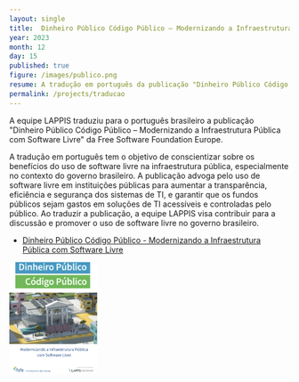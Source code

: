 ```yaml
---
layout: single
title:  Dinheiro Público Código Público – Modernizando a Infraestrutura Pública com Software Livre
year: 2023
month: 12
day: 15
published: true
figure: /images/publico.png
resume: A tradução em português da publicação "Dinheiro Público Código Público – Modernizando a Infraestrutura Pública com Software Livre" tem como objetivo conscientizar dos os benefícios da adoção de software livre na infraestrutura pública, especialmente no contexto do governo brasileiro.
permalink: /projects/traducao
---
```


A equipe LAPPIS traduziu para o português brasileiro a publicação "Dinheiro Público Código Público – Modernizando a Infraestrutura Pública com Software Livre" da Free Software Foundation Europe.

A tradução em português tem o objetivo de conscientizar sobre os benefícios do uso de software livre na infraestrutura pública, especialmente no contexto do governo brasileiro. A publicação advoga pelo uso de software livre em instituições públicas para aumentar a transparência, eficiência e segurança dos sistemas de TI, e garantir que os fundos públicos sejam gastos em soluções de TI acessíveis e controladas pelo público. Ao traduzir a publicação, a equipe LAPPIS visa contribuir para a discussão e promover o uso de software livre no governo brasileiro.

- [Dinheiro Público Código Público - Modernizando a Infraestrutura Pública com Software Livre](https://download.fsfe.org/campaigns/pmpc/PMPC-Modernising-with-Free-Software.pt_br.pdf)

<img src="/images/publico.png" alt="Dinheiro Público Código Publico - Modernizando a Infraestrutura Pública com Software Livre" style="height: 200px;" />
